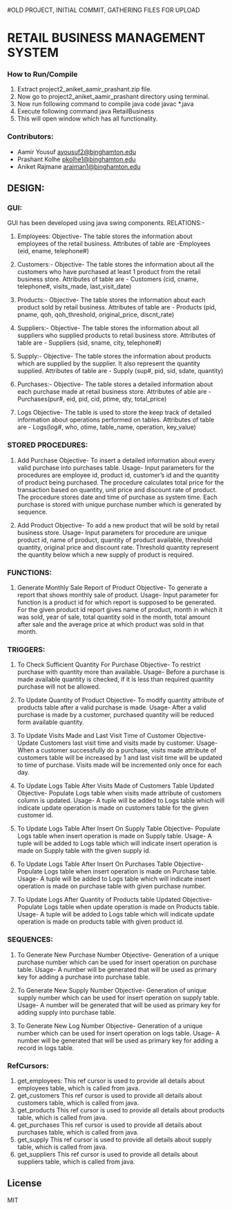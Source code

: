 #OLD PROJECT, INITIAL COMMIT, GATHERING FILES FOR UPLOAD

# RETAIL BUSINESS MANAGEMENT SYSTEM

### How to Run/Compile
1. Extract project2_aniket_aamir_prashant.zip file.
2. Now go to project2_aniket_aamir_prashant directory using terminal.
3. Now run following command to compile java code
javac *.java
4. Execute following command
java RetailBusiness
5. This will open window which has all functionality.

### Contributors: 
- Aamir Yousuf ayousuf2@binghamton.edu
- Prashant Kolhe pkolhe1@binghamton.edu
- Aniket Rajmane arajman1@binghamton.edu


## DESIGN: 
### GUI:
GUI has been developed using java swing components.
RELATIONS:-
1. Employees:
Objective- The table stores the information about employees of the retail business.
Attributes of table are -Employees (eid, ename, telephone#)

2. Customers:-
Objective- The table stores the information about all the customers who have purchased at least 1 product from the retail business store.
Attributes of table are - Customers (cid, cname, telephone#, visits_made, last_visit_date)

3. Products:-
Objective- The table stores the information about each product sold by retail business.
Attributes of table are - Products (pid, pname, qoh, qoh_threshold, original_price, discnt_rate)

4. Suppliers:-
Objective- The table stores the information about all suppliers who supplied products to retail business store.
Attributes of table are - Suppliers (sid, sname, city, telephone#)

5. Supply:-
Objective- The table stores the information about products which are supplied by the supplier. It also represent the quantity supplied.
Attributes of table are - Supply (sup#, pid, sid, sdate, quantity)

6. Purchases:-
Objective- The table stores a detailed information about each purchase made at retail business store.
Attributes of able are - Purchases(pur#, eid, pid, cid, ptime, qty, total_price)

7. Logs
Objective- The table is used to store the keep track of detailed information about operations performed on tables.
Attributes of table are - Logs(log#, who, otime, table_name, operation, key_value)


### STORED PROCEDURES:
1. Add Purchase
Objective- To insert a detailed information about every valid purchase into purchases table.
Usage- Input parameters for the procedures are employee id, product id, customer’s id and the quantity of product being purchased. The procedure calculates total price for the transaction based on quantity, unit price and discount rate of product. The procedure stores date and time of purchase as system time. Each purchase is stored with unique purchase number which is generated by sequence.

2. Add Product
Objective- To add a new product that will be sold by retail business store.
Usage- Input parameters for procedure are unique product id, name of product, quantity of product available, threshold quantity, original price and discount rate.
Threshold quantity represent the quantity below which a new supply of product is required.


### FUNCTIONS:
1. Generate Monthly Sale Report of Product
Objective- To generate a report that shows monthly sale of product.
Usage- Input parameter for function is a product id for which report is supposed to be generated. For the given product id report gives name of product, month in which it was sold, year of sale, total quantity sold in the month, total amount after sale and the average price at which product was sold in that month.

### TRIGGERS:
1. To Check Sufficient Quantity For Purchase
Objective- To restrict purchase with quantity more than available.
Usage- Before a purchase is made available quantity is checked, if it is less than required quantity purchase will not be allowed.

2. To Update Quantity of Product
Objective- To modify quantity attribute of products table after a valid purchase is made.
Usage- After a valid purchase is made by a customer, purchased quantity will be reduced form available quantity.

3. To Update Visits Made and Last Visit Time of Customer
Objective- Update Customers last visit time and visits made by customer.
Usage- When a customer successfully do a purchase, visits made attribute of customers table will be increased by 1 and last visit time will be updated to time of purchase. Visits made will be incremented only once for each day.

4. To Update Logs Table After Visits Made of Customers Table Updated
Objective- Populate Logs table when visits made attribute of customers column is updated.
Usage- A tuple will be added to Logs table which will indicate update operation is made on customers table for the given customer id. 

5. To Update Logs Table After Insert On Supply Table
Objective- Populate Logs table when insert operation is made on Supply table.
Usage- A tuple will be added to Logs table which will indicate insert operation is made on Supply table with the given supply id.

6. To Update Logs Table After Insert On Purchases Table
Objective- Populate Logs table when insert operation is made on Purchase table.
Usage- A tuple will be added to Logs table which will indicate insert operation is made on purchase table with given purchase number.
7. To Update Logs After Quantity of Products table Updated
Objective- Populate Logs table when update operation is made on Products table.
Usage- A tuple will be added to Logs table which will indicate update operation is made on products table with given product id.

### SEQUENCES:
1. To Generate New Purchase Number
Objective- Generation of a unique purchase number which can be used for insert operation on purchase table.
Usage- A number will be generated that will be used as primary key for adding a purchase into purchase table.

2. To Generate New Supply Number
Objective- Generation of unique supply number which can be used for insert operation on supply table.
Usage- A number will be generated that will be used as primary key for adding supply into purchase table.

3. To Generate New Log Number 
Objective- Generation of a unique number which can be used for insert operation on logs table.
Usage- A number will be generated that will be used as primary key for adding a record in logs table.

### RefCursors:
1. get_employees:
        This ref cursor is used to provide all details about employees table, which is called from java.
2. get_customers
This ref cursor is used to provide all details about customers table, which is called from java.
3. get_products
	This ref cursor is used to provide all details about products table, which is called from java.
4. get_purchases
	This ref cursor is used to provide all details about purchases table, which is called from java.
5. get_supply
This ref cursor is used to provide all details about supply table, which is called from java.
6. get_suppliers
This ref cursor is used to provide all details about suppliers table, which is called from java.

License
----

MIT